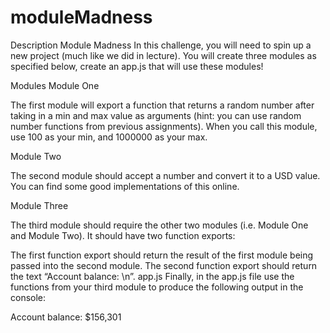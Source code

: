 # moduleMadness
Description
Module Madness
In this challenge, you will need to spin up a new project (much like we did in lecture). You will create three modules as specified below, create an app.js that will use these modules!

Modules
Module One

The first module will export a function that returns a random number after taking in a min and max value as arguments (hint: you can use random number functions from previous assignments). When you call this module, use 100 as your min, and 1000000 as your max.

Module Two

The second module should accept a number and convert it to a USD value. You can find some good implementations of this online.

Module Three

The third module should require the other two modules (i.e. Module One and Module Two). It should have two function exports:

The first function export should return the result of the first module being passed into the second module.
The second function export should return the text “Account balance: \n”.
app.js
Finally, in the app.js file use the functions from your third module to produce the following output in the console:

Account balance:
$156,301

